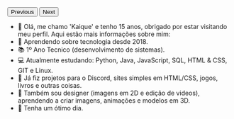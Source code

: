 <div class="carousel">
  <img src="KMADS1.png" class="slide" />
  <img src="KMADS2.png" class="slide" />
  <img src="KMADS3.png" class="slide" />
  <img src="KMADS4.png" class="slide" />
  <img src="KMADS5.png" class="slide" />
</div>
<button id="prevBtn">Previous</button>
<button id="nextBtn">Next</button>

<style>
.carousel {
  width: 100%;
  overflow: hidden;
  position: relative;
}

.slide {
  width: 100%;
  display: none;
}

/* Additional styling as needed */
</style>

<script>
let slideIndex = 0;
const slides = document.getElementsByClassName("slide");

function showSlides() {
  for (let i = 0; i < slides.length; i++) {
    slides[i].style.display = "none";
  }
  slideIndex++;
  if (slideIndex > slides.length) { slideIndex = 1 }
  slides[slideIndex - 1].style.display = "block";
  setTimeout(showSlides, 2000); // Change image every 2 seconds
}

showSlides();

// Optional: add functionality for next and previous buttons
document.getElementById("prevBtn").addEventListener("click", () => {
  slideIndex -= 2;
  if (slideIndex < 0) { slideIndex = slides.length - 1; }
  showSlides();
});

document.getElementById("nextBtn").addEventListener("click", () => {
  if (slideIndex >= slides.length - 1) { slideIndex = -1; }
  showSlides();
});
</script>

- 👋 Olá, me chamo 'Kaique' e tenho 15 anos, obrigado por estar visitando meu perfil. Aqui estão mais informações sobre mim:
- 📆 Aprendendo sobre tecnologia desde 2018.
- 📚 1º Ano Tecnico (desenvolvimento de sistemas).
- 💻 Atualmente estudando: Python, Java, JavaScript, SQL, HTML & CSS, GIT e Linux.
- 💼 Já fiz projetos para o Discord, sites simples em HTML/CSS, jogos, livros e outras coisas.
- 🎨 Também sou designer (imagens em 2D e edição de videos), aprendendo a criar imagens, animações e modelos em 3D.
- 🤝 Tenha um ótimo dia.
